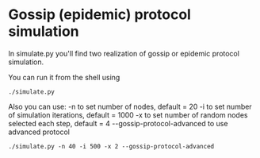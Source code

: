 #  Gossip (epidemic) protocol simulation

In simulate.py you'll find two realization of gossip or epidemic protocol simulation.

You can run it from the shell using

`./simulate.py`

Also you can use:
    -n to set number of nodes, default = 20
    -i to set number of simulation iterations, default = 1000
    -x to set number of random nodes selected each step, default = 4
    --gossip-protocol-advanced to use advanced protocol

`./simulate.py -n 40 -i 500 -x 2 --gossip-protocol-advanced`